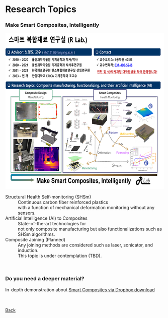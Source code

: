 

# Research Topics


### **Make Smart Composites, Intelligently**

<img src="assets/css/OnePager of RLab_230906.png" alt="OnePager" width="653" height="494" > 

<dl>
<dt>Structural Health Self-monitoring (SHSm) </dt>
<dd>Continuous carbon fiber reinforced plastics <br>
  with a function of mechanical deformation monitoring without any sensors. </dd>

<dt>Artificial Intelligence (AI) to Composites </dt>
<dd>State-of-the-art technologies for <br>
  not only composite manufacturing but also functionalizations such as SHSm algorithms. </dd>

<dt>Composite Joining (Planned) </dt>
<dd>Any joining methods are considered such as laser, sonicator, and induction. <br> 
    This topic is under contemplation (TBD). </dd>
</dl>
<br>

### **Do you need a deeper material?**
In-depth demonstration about
<a href="https://www.dropbox.com/scl/fi/t27ztgfpv92evkp1e8s7x/Intro-for-ERICA_-_230906_V3.pdf?rlkey=vhu19xqiuq7mnmdoxk0g77h5d&dl=0" target="blank">Smart Composites via Dropbox download</a>
<br> <br> <br>

[Back](./)
<br>
<br>
